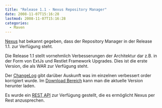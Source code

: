 ```yaml
---
title: "Release 1.1 - Nexus Repository Manager"
date: 2008-11-07T15:16:28
lastmod: 2008-11-07T15:16:28
categories:
  - Maven
---
```

[Nexus](http://nexus.sonatype.org) hat bekannt gegeben, dass der Repository Manager in der Release 1.1. zur Verfügung steht.

Die Release 1.1 stellt vornehmlich Verbesserungen der Architektur dar z.B. in der Form von ExtJs und Restlet Framework Upgrades. Dies ist die erste Version, die als WAR zur Verfügung steht.

Der [ChangeLog](http://nexus.sonatype.org/using/changes.html) gibt darüber Auskunft was im einzelnen verbessert order korrigiert wurde. 
Im [Download Bereich](http://nexus.sonatype.org/downloads/) kann man die aktuelle Version herunter laden.

Es wurde ein [REST API](https://docs.sonatype.com/display/Nx/Nexus+Rest+API) zur Verfügung gestellt, die es ermöglicht Nexus per Rest anzusprechen.
